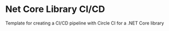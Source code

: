 # Net Core Library CI/CD
Template for creating a CI/CD pipeline with Circle CI for a .NET Core library
